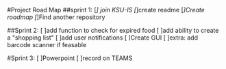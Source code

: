 #Project Road Map
##sprint 1:
[*] join KSU-IS
[*]create readme
[*]Create roadmap
[*]Find another repository

##Sprint 2:
[ ]add function to check for expired food
[ ]add ability to create a "shopping list"
[ ]add user notifications
[ ]Create GUI
[ ]extra: add barcode scanner if feasable

#Sprint 3:
[ ]Powerpoint
[ ]record on TEAMS
